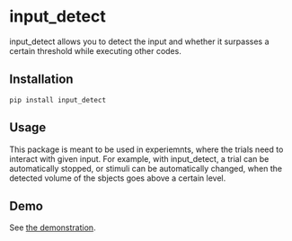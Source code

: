 # input_detect
input_detect allows you to detect the input and whether it surpasses a certain threshold while executing other codes.

## Installation
```
pip install input_detect
```

## Usage
This package is meant to be used in experiemnts, where the trials need to interact with given input. For example, with input_detect, a trial can be automatically stopped, or stimuli can be automatically changed, when the detected volume of the sbjects goes above a certain level.

## Demo
See [the demonstration](Demo.html).
